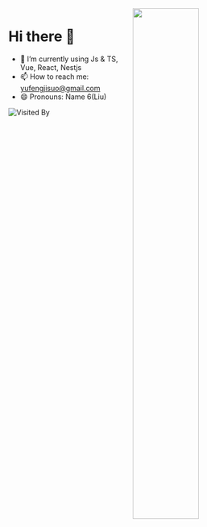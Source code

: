 <img align="right" width="51%" src="https://github-readme-stats.vercel.app/api/top-langs/?username=lhj-web&layout=compact&card_width=395&title_color=247BA0&icon_color=e28905&text_color=999999&bg_color=0,27282200,0000000F&hide_border=true"/>

# Hi there 👋

- 🌱 I’m currently using Js & TS, Vue, React, Nestjs
- 📫 How to reach me: yufengjisuo@gmail.com
- 😄 Pronouns: Name 6(Liu)


![Visited By](https://count.getloli.com/get/@lhj-web?theme=gelbooru)
